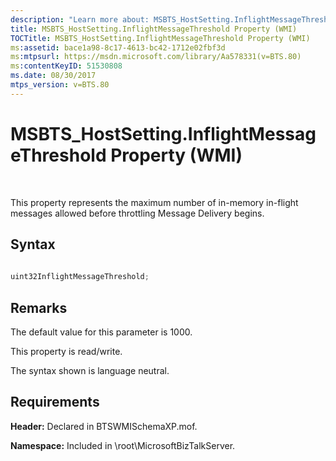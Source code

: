 ```yaml
---
description: "Learn more about: MSBTS_HostSetting.InflightMessageThreshold Property (WMI)"
title: MSBTS_HostSetting.InflightMessageThreshold Property (WMI)
TOCTitle: MSBTS_HostSetting.InflightMessageThreshold Property (WMI)
ms:assetid: bace1a98-8c17-4613-bc42-1712e02fbf3d
ms:mtpsurl: https://msdn.microsoft.com/library/Aa578331(v=BTS.80)
ms:contentKeyID: 51530808
ms.date: 08/30/2017
mtps_version: v=BTS.80
---
```


# MSBTS\_HostSetting.InflightMessageThreshold Property (WMI)

 

This property represents the maximum number of in-memory in-flight messages allowed before throttling Message Delivery begins.

## Syntax

```C#
  
uint32InflightMessageThreshold;  
```

## Remarks

The default value for this parameter is 1000.

This property is read/write.

The syntax shown is language neutral.

## Requirements

**Header:** Declared in BTSWMISchemaXP.mof.

**Namespace:** Included in \\root\\MicrosoftBizTalkServer.


